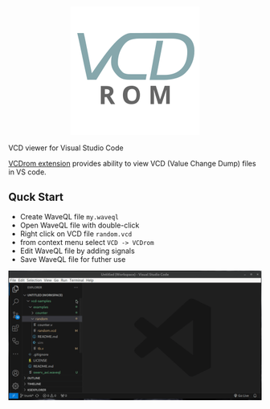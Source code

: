 <p align="center"><img src="./assets/logo.png"/></p>

VCD viewer for Visual Studio Code


[VCDrom extension](https://marketplace.visualstudio.com/items?itemName=drom.vcdrom) provides ability to view VCD (Value Change Dump) files in VS code.


## Quck Start

* Create WaveQL file `my.waveql`
* Open WaveQL file with double-click
* Right click on VCD file `random.vcd`
* from context menu select `VCD -> VCDrom`
* Edit WaveQL file by adding signals
* Save WaveQL file for futher use

![](./assets/screenshot.gif)
